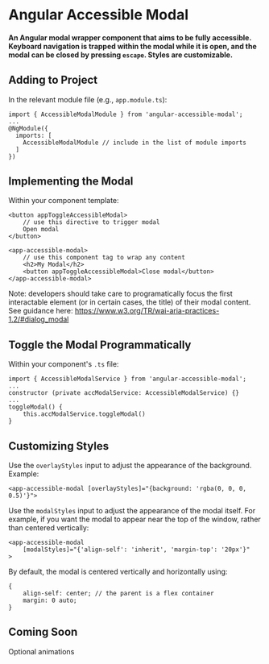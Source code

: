 # Angular Accessible Modal
#### An Angular modal wrapper component that aims to be fully accessible. Keyboard navigation is trapped within the modal while it is open, and the modal can be closed by pressing `escape`. Styles are customizable. 


## Adding to Project
In the relevant module file (e.g., `app.module.ts`):
```
import { AccessibleModalModule } from 'angular-accessible-modal';
...
@NgModule({
  imports: [
    AccessibleModalModule // include in the list of module imports
  ]
})
```

## Implementing the Modal
Within your component template:
```
<button appToggleAccessibleModal> 
	// use this directive to trigger modal
	Open modal
</button>

<app-accessible-modal> 
	// use this component tag to wrap any content
	<h2>My Modal</h2>
	<button appToggleAccessibleModal>Close modal</button>
</app-accessible-modal>
```
Note: developers should take care to programatically focus the first interactable element (or in certain cases, the title) of their modal content. See guidance here: https://www.w3.org/TR/wai-aria-practices-1.2/#dialog_modal

## Toggle the Modal Programmatically
Within your component's `.ts` file:
```
import { AccessibleModalService } from 'angular-accessible-modal';
...
constructor (private accModalService: AccessibleModalService) {}
...
toggleModal() {
	this.accModalService.toggleModal()
}
```

## Customizing Styles
Use the `overlayStyles` input to adjust the appearance of the background. Example:
```
<app-accessible-modal [overlayStyles]="{background: 'rgba(0, 0, 0, 0.5)'}">
```
Use the `modalStyles` input to adjust the appearance of the modal itself. For example, if you want the modal to appear near the top of the window, rather than centered vertically:
```
<app-accessible-modal 
	[modalStyles]="{'align-self': 'inherit', 'margin-top': '20px'}"
>
```
By default, the modal is centered vertically and horizontally using:
```
{
	align-self: center; // the parent is a flex container
	margin: 0 auto;
}
```

## Coming Soon
Optional animations
